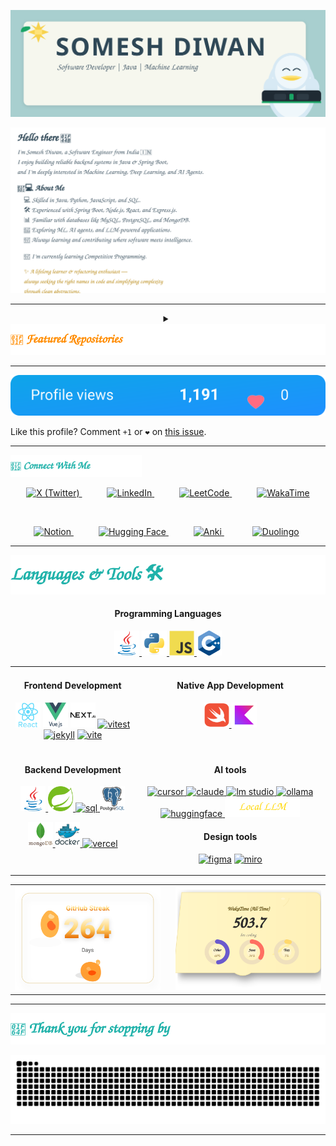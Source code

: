 ![Somesh Diwan — Software Engineering | Java | Machine Learning](Assets/my.svg)

<img src="Assets/Intro.svg" alt="Intro Section" width="1000"/>

---

<!-- ======================
     Featured Repositories
======================= -->
<details>
  <!-- Keep the summary unstyled so GitHub shows the native dropdown triangle -->
  <summary align="center" title="Expand / collapse featured repositories">
  <!-- Slimmer banner to match your layout rhythm -->
  <a href="https://github.com/Someshdiwan?tab=repositories" target="_blank" aria-label="Explore all repositories on Someshdiwan's profile">
    <img src="Assets/repos.svg" alt="🌟 Featured Repositories" width="520"/>
  </a>
  </summary>
  <!-- subtle spacing below the summary -->
  <div style="height:8px;"></div>
  <!-- 2×2 grid, centered, comfortable max width -->
  <table align="center" width="100%" style="max-width: 900px;">
    <tr>
      <td valign="top" width="50%" style="padding: 8px 12px;">
        <h4 style="margin:6px 0; font-size:16px; line-height:1.35; font-family:'Comic Sans MS','Segoe UI',Roboto,Arial,sans-serif;">
          <a href="https://github.com/Someshdiwan/JavaEvolution-Learning-Growing-Mastering">
            JavaEvolution – Learning • Growing • Mastering
          </a>
        </h4>
        <p style="margin:6px 0;">
          <img src="https://img.shields.io/badge/Primary-Java-ED8B00?logo=java&logoColor=white" alt="Java"/>
          <img src="https://img.shields.io/badge/Focus-Clean%20Code-4ECDC4" alt="Clean Code"/>
          <img src="https://img.shields.io/badge/Status-Active-2F855A" alt="Active"/>
          <img src="https://img.shields.io/badge/Docs-Guide-007ACC" alt="Guide"/>
        </p>
        <p style="margin-top:6px;">A polished, living guide for mastering Java—projects, patterns, clean code, and curated resources.</p>
      </td>
      <td valign="top" width="50%" style="padding: 8px 12px;">
        <h4 style="margin:6px 0; font-size:16px; line-height:1.35; font-family:'Comic Sans MS','Segoe UI',Roboto,Arial,sans-serif;">
          <a href="https://github.com/Someshdiwan/Artificial-Neural-Networks-ANNs">
            Artificial Neural Networks (ANNs)
          </a>
        </h4>
        <p style="margin:6px 0;">
          <img src="https://img.shields.io/badge/ML-ANNs-8A2BE2" alt="ANNs"/>
          <img src="https://img.shields.io/badge/Python-3.10-3776AB?logo=python&logoColor=white" alt="Python"/>
          <img src="https://img.shields.io/badge/Focus-Training%20Loops-20B2AA" alt="Training Loops"/>
          <img src="https://img.shields.io/badge/License-MIT-2F855A" alt="MIT"/>
        </p>
        <p style="margin-top:6px;">Core ANN concepts and implementations: perceptrons, activations, loss, training, and experiments.</p>
      </td>
    </tr>
    <tr>
      <td valign="top" width="50%" style="padding: 8px 12px;">
        <h4 style="margin:6px 0; font-size:16px; line-height:1.35; font-family:'Comic Sans MS','Segoe UI',Roboto,Arial,sans-serif;">
          <a href="https://github.com/Someshdiwan/Convolutional-Neural-Network">
            Convolutional Neural Network
          </a>
        </h4>
        <p style="margin:6px 0;">
          <img src="https://img.shields.io/badge/CV-CNN-FF6F61" alt="CNN"/>
          <img src="https://img.shields.io/badge/Framework-PyTorch-EE4C2C?logo=pytorch&logoColor=white" alt="PyTorch"/>
          <img src="https://img.shields.io/badge/Focus-Conv%20Blocks-6A5ACD" alt="Conv Blocks"/>
          <img src="https://img.shields.io/badge/License-MIT-2F855A" alt="MIT"/>
        </p>
        <p style="margin-top:6px;">End-to-end CNN work: conv/pooling blocks, training loops, metrics, and visualization utilities.</p>
      </td>
      <td valign="top" width="50%" style="padding: 8px 12px;">
        <h4 style="margin:6px 0; font-size:16px; line-height:1.35; font-family:'Comic Sans MS','Segoe UI',Roboto,Arial,sans-serif;">
          <a href="https://github.com/Someshdiwan/Emotion-Recognition-System">
            Emotion Recognition System
          </a>
        </h4>
        <p style="margin:6px 0;">
          <img src="https://img.shields.io/badge/AI-Emotion%20Recognition-20B2AA" alt="Emotion Recognition"/>
          <img src="https://img.shields.io/badge/Dataset-FER2013-6A5ACD" alt="FER2013"/>
          <img src="https://img.shields.io/badge/Focus-Inference%20Pipeline-009688" alt="Inference"/>
          <img src="https://img.shields.io/badge/License-MIT-2F855A" alt="MIT"/>
        </p>
        <p style="margin-top:6px;">Classifies facial emotions with a compact model and clean, reproducible inference pipeline.</p>
      </td>
    </tr>
  </table>
  <!-- 
  <p align="center">
  <a href="https://github.com/Someshdiwan?tab=repositories" target="_blank" aria-label="Explore all repositories on Someshdiwan's profile">
    <img src="Assets/Explore.svg" alt="Explore all repos on my profile"/>
  </a>
  </p>
  -->
</details>


---

<!-- PROFILE_VIEWS_BADGE_START -->
![Profile views](.github/profile-views.svg)
<!-- PROFILE_VIEWS_BADGE_END -->

Like this profile? Comment `+1` or `❤️` on [this issue](https://github.com/Someshdiwan/Someshdiwan/issues/1).

---

<img src="Assets/connect.svg" alt="Connect With Me" width="210"/>

<p align="center">
  <!-- X (Twitter) -->
  <a href="https://x.com/someshdiwanX" target="_blank" style="margin: 0 20px;">
    <img src="https://cdn.jsdelivr.net/gh/simple-icons/simple-icons/icons/x.svg" 
         alt="X (Twitter)" width="48" height="48"/>
  </a>
  <!-- LinkedIn -->
  <a href="https://www.linkedin.com/in/someshdiwan" target="_blank" style="margin: 0 20px;">
    <img src="https://cdn.jsdelivr.net/gh/devicons/devicon/icons/linkedin/linkedin-original.svg" 
         alt="LinkedIn" width="48" height="48"/>
  </a>
  <!-- LeetCode -->
  <a href="https://leetcode.com/u/someshdiwan/" target="_blank" style="margin: 0 20px;">
    <img src="https://img.icons8.com/?size=100&id=wDGo581Ea5Nf&format=png&color=000000" 
         alt="LeetCode" width="48" height="48"/>
  </a>
 <!-- WakaTime -->
  <a href="https://wakatime.com/@SomeshDiwan" target="_blank" style="margin: 0 20px;">
    <img src="https://cdn.jsdelivr.net/gh/simple-icons/simple-icons/icons/wakatime.svg"
         alt="WakaTime" width="48" height="48"/>
  </a>
</p>

<br/>

<p align="center">
  <!-- Notion (Vocabulary Vault) -->
  <a href="https://vocabulary-english.notion.site/Vocabulary-Vault-21ce0aa0c4d380b7b73af79235b5016c?source=copy_link"
     target="_blank" rel="noopener" title="Notion – Vocabulary Vault" style="margin: 0 20px;">
    <img src="https://cdn.jsdelivr.net/gh/simple-icons/simple-icons/icons/notion.svg"
         alt="Notion" width="48" height="48"/>
  </a>
  <!-- Hugging Face -->
  <a href="https://huggingface.co/CodeWithSomesh" target="_blank" style="margin: 0 20px;">
    <img src="https://huggingface.co/front/assets/huggingface_logo-noborder.svg"
         alt="Hugging Face" width="48" height="48"/>
  </a>
  <!-- Anki -->
  <a href="https://ankiweb.net/shared/info/1362166383" target="_blank" style="margin: 0 20px;">
    <img src="https://cdn.jsdelivr.net/gh/simple-icons/simple-icons/icons/anki.svg"
         alt="Anki" width="48" height="48"/>
  </a>
  <!-- Duolingo (HQ official green) -->
  <a href="https://www.duolingo.com/profile/Somesh99?via=share_profile_link"
   target="_blank" rel="noopener" title="Duolingo Profile" style="margin: 0 25px;">
  <img src="https://cdn.simpleicons.org/duolingo/58CC02"
       alt="Duolingo" width="48" height="48" />
  </a>
</p>

---

<img src="Assets/languages.svg" alt="Languages & Tools"/>

<div align="center">

#### Programming Languages
<p>
  <!-- Java -->
  <a href="https://www.java.com" target="_blank">
    <img src="https://raw.githubusercontent.com/devicons/devicon/master/icons/java/java-original.svg" alt="java" width="40" height="40"/>
  </a>
  <!-- Python -->
  <a href="https://www.python.org" target="_blank">
    <img src="https://raw.githubusercontent.com/devicons/devicon/master/icons/python/python-original.svg" alt="python" width="40" height="40"/>
  </a>
  <!-- JavaScript -->
  <a href="https://developer.mozilla.org/en-US/docs/Web/JavaScript" target="_blank">
    <img src="https://raw.githubusercontent.com/devicons/devicon/master/icons/javascript/javascript-original.svg" alt="javascript" width="40" height="40"/>
  </a>
  <!-- C++ -->
  <a href="https://isocpp.org/" target="_blank">
    <img src="https://raw.githubusercontent.com/devicons/devicon/master/icons/cplusplus/cplusplus-original.svg" alt="cplusplus" width="40" height="40"/>
  </a>
</p>
<table>
  <tr>
    <td align="center" valign="top">
      <h4>Frontend Development</h4>
      <p>
        <a href="https://reactjs.org/" target="_blank"><img src="https://raw.githubusercontent.com/devicons/devicon/master/icons/react/react-original-wordmark.svg" alt="react" width="40" height="40"/></a>
        <a href="https://vuejs.org/" target="_blank"><img src="https://raw.githubusercontent.com/devicons/devicon/master/icons/vuejs/vuejs-original-wordmark.svg" alt="vuejs" width="40" height="40"/></a>
        <a href="https://nextjs.org/" target="_blank"><img src="https://raw.githubusercontent.com/devicons/devicon/master/icons/nextjs/nextjs-original-wordmark.svg" alt="nextjs" width="40" height="40"/></a>
        <a href="https://vitest.dev/" target="_blank"><img src="https://vitest.dev/logo.svg" alt="vitest" width="40" height="40"/></a>
        <a href="https://jekyllrb.com/" target="_blank"><img src="https://www.vectorlogo.zone/logos/jekyllrb/jekyllrb-icon.svg" alt="jekyll" width="40" height="40"/></a>
        <a href="https://vitejs.dev/" target="_blank"><img src="https://vitejs.dev/logo.svg" alt="vite" width="40" height="40"/></a>
      </p>
    </td>
    <td align="center" valign="top">
      <h4>Native App Development</h4>
      <p>
        <!-- Swift -->
        <a href="https://developer.apple.com/swift/" target="_blank">
          <img src="https://raw.githubusercontent.com/devicons/devicon/master/icons/swift/swift-original.svg" alt="swift" width="40" height="40"/>
        </a>
        <!-- Kotlin -->
        <a href="https://kotlinlang.org/" target="_blank">
          <img src="https://raw.githubusercontent.com/devicons/devicon/master/icons/kotlin/kotlin-original.svg" alt="kotlin" width="40" height="40"/>
        </a>
      </p>
    </td>
  </tr>
  <tr>
    <td align="center" valign="top">
  <h4>Backend Development</h4>
  <p>
    <!-- Java -->
    <a href="https://www.java.com/" target="_blank">
      <img src="https://raw.githubusercontent.com/devicons/devicon/master/icons/java/java-original.svg" alt="java" width="40" height="40"/>
    </a>
    <!-- Spring Boot -->
    <a href="https://spring.io/projects/spring-boot" target="_blank">
      <img src="https://raw.githubusercontent.com/devicons/devicon/master/icons/spring/spring-original.svg" alt="spring boot" width="40" height="40"/>
    </a>
    <!-- SQL -->
    <a href="https://en.wikipedia.org/wiki/SQL" target="_blank">
      <img src="https://img.icons8.com/ios-filled/50/000000/sql.png" alt="sql" width="40" height="40"/>
    </a>
    <!-- PostgreSQL -->
    <a href="https://www.postgresql.org/" target="_blank">
      <img src="https://raw.githubusercontent.com/devicons/devicon/master/icons/postgresql/postgresql-original-wordmark.svg" alt="postgresql" width="40" height="40"/>
    </a>
  </p>
  <p>
    <!-- MongoDB -->
    <a href="https://www.mongodb.com/" target="_blank">
      <img src="https://raw.githubusercontent.com/devicons/devicon/master/icons/mongodb/mongodb-original-wordmark.svg" alt="mongodb" width="40" height="40"/>
    </a>
    <!-- Docker -->
    <a href="https://www.docker.com/" target="_blank">
      <img src="https://raw.githubusercontent.com/devicons/devicon/master/icons/docker/docker-original-wordmark.svg" alt="docker" width="40" height="40"/>
    </a>
    <!-- Vercel -->
    <a href="https://vercel.com/" target="_blank">
      <img src="https://avatars.githubusercontent.com/u/14985020?s=200&v=4" alt="vercel" width="40" height="40"/>
    </a>
  </p>
</td>
    <td align="center" valign="top">
<h4>AI tools</h4>
<p>
  <a href="https://cursor.sh/" target="_blank">
    <img src="https://avatars.githubusercontent.com/u/126759922?s=200&v=4" alt="cursor" width="40" height="40"/>
  </a>
  <a href="https://claude.ai/" target="_blank">
    <img src="https://avatars.githubusercontent.com/u/76263028?s=200&v=4" alt="claude" width="40" height="40"/>
  </a>
  <!-- LM Studio -->
  <a href="https://lmstudio.ai/" target="_blank">
    <img src="https://unpkg.com/@lobehub/icons-static-svg@latest/icons/lmstudio.svg" alt="lm studio" width="40" height="40"/>
  </a>
  <!-- Ollama -->
  <a href="https://ollama.com/" target="_blank">
    <img src="https://unpkg.com/@lobehub/icons-static-svg@latest/icons/ollama.svg" alt="ollama" width="40" height="40"/>
  </a>
 <!-- Hugging Face (transparent SVG) -->
<a href="https://huggingface.co/" target="_blank">
  <img src="https://huggingface.co/front/assets/huggingface_logo-noborder.svg" alt="huggingface" width="40" height="40"/>
</a>
  <!-- Local LLM (gold SVG, clickable to your Hugging Face profile) -->
  <a href="https://huggingface.co/CodeWithSomesh" target="_blank">
    <img src="Assets/local-llm.svg" alt="Local LLM" width="120" height="32"/>
  </a>
</p>
<h4>Design tools</h4>
      <p>
        <a href="https://www.figma.com/" target="_blank"><img src="https://www.vectorlogo.zone/logos/figma/figma-icon.svg" alt="figma" width="40" height="40"/></a>
        <a href="https://miro.com/" target="_blank"><img src="https://cdn.simpleicons.org/miro" alt="miro" width="40" height="40"/></a>
      </p>
    </td>
  </tr>
</table>
</div>
<p align="center">
  <table align="center" cellpadding="0" cellspacing="0" border="0">
    <tr>
      <td align="center" valign="top" style="padding-right:12px;">
        <a href="https://github.com/Someshdiwan/Someshdiwan" rel="noopener">
          <img src="https://raw.githubusercontent.com/Someshdiwan/Someshdiwan/main/streak.svg?v=18259739490" alt="GitHub streak" width="420"/>
        </a>
      </td>
      <td align="center" valign="top" style="padding-left:12px;">
        <a href="https://wakatime.com/@SomeshDiwan" target="_blank" rel="noopener">
          <img src="https://raw.githubusercontent.com/Someshdiwan/Someshdiwan/main/wakatime.svg?v=18025067974" alt="WakaTime (all time)" width="420"/>
        </a>
      </td>
    </tr>
  </table>
</p>

---

<img src="Assets/thanks.svg" alt="Thank You"/>

<p align="center">
  <!-- Light mode -->
  <picture>
    <source media="(prefers-color-scheme: dark)"
            srcset="https://raw.githubusercontent.com/Someshdiwan/Someshdiwan/output/github-contribution-grid-snake-dark.svg">
    <img alt="snake animation"
         src="https://raw.githubusercontent.com/Someshdiwan/Someshdiwan/output/github-contribution-grid-snake.svg">
  </picture>
</p>

---
